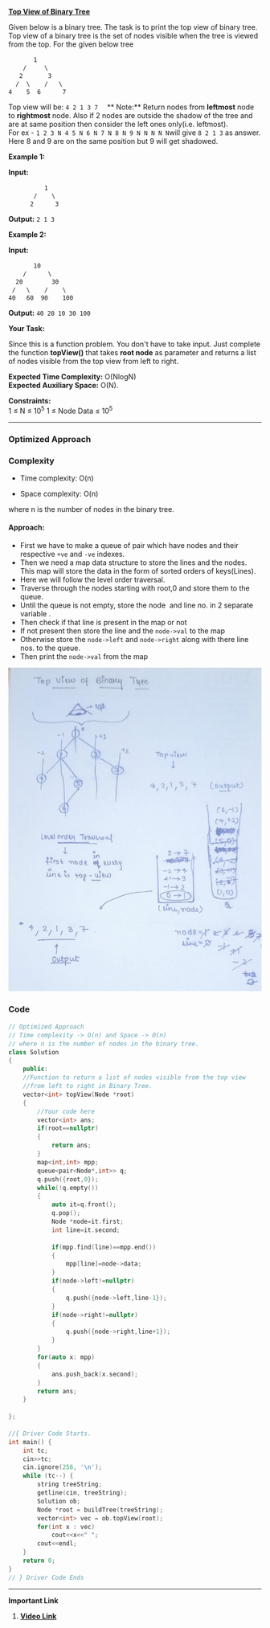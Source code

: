 
**[Top View of Binary Tree](https://www.geeksforgeeks.org/problems/top-view-of-binary-tree/1)**


Given below is a binary tree. The task is to print the top view of binary tree. Top view of a binary tree is the set of nodes visible when the tree is viewed from the top. For the given below tree

```
       1  
    /     \  
   2       3  
  /  \    /   \  
4    5  6      7
```

Top view will be: `4 2 1 3 7  `
**
Note:** Return nodes from **leftmost** node to **rightmost** node. Also if 2 nodes are outside the shadow of the tree and are at same position then consider the left ones only(i.e. leftmost).   
For ex - `1 2 3 N 4 5 N 6 N 7 N 8 N 9 N N N N N`will give `8 2 1 3` as answer. Here 8 and 9 are on the same position but 9 will get shadowed.


**Example 1:**

**Input:**
```
	      1
	   /    \
	  2      3
```

**Output:** `2 1 3`


**Example 2:**

**Input:**
```
       10
    /      \
  20        30
 /   \    /    \
40   60  90    100
```

**Output:** `40 20 10 30 100`

**Your Task:**  

Since this is a function problem. You don't have to take input. Just complete the function **topView()** that takes **root node** as parameter and returns a list of nodes visible from the top view from left to right.

**Expected Time Complexity:** O(NlogN)  
**Expected Auxiliary Space:** O(N).

**Constraints:**  
1 ≤ N ≤ 10<sup>5</sup>
1 ≤ Node Data ≤ 10<sup>5</sup>


***

### Optimized Approach

### Complexity

- Time complexity: O(n)
    
- Space complexity: O(n)
    
where n is the number of nodes in the binary tree.

#### Approach: 

- First we have to make a queue of pair which have nodes and their respective `+ve` and `-ve` indexes.
- Then we need a map data structure to store the lines and the nodes. This map will store the data in the form of sorted orders of keys(Lines).
- Here we will follow the level order traversal.
- Traverse through the nodes starting with root,0 and store them to the queue.
- Until the queue is not empty, store the node  and line no. in 2 separate variable .
- Then check if that line is present in the map or not
- If not present then store the line and the `node->val` to the map
- Otherwise store the `node->left` and `node->right` along with there line nos. to the queue.
- Then print the `node->val` from the map

![image](../Screenshots/Top_View_of_a_Binary_Tree.jpg)

### Code

```cpp
// Optimized Approach
// Time complexity -> O(n) and Space -> O(n)
// where n is the number of nodes in the binary tree.
class Solution
{
    public:
    //Function to return a list of nodes visible from the top view 
    //from left to right in Binary Tree.
    vector<int> topView(Node *root)
    {
        //Your code here
        vector<int> ans;
        if(root==nullptr)
        {
            return ans;
        }
        map<int,int> mpp;
        queue<pair<Node*,int>> q;
        q.push({root,0});
        while(!q.empty())
        {
            auto it=q.front();
            q.pop();
            Node *node=it.first;
            int line=it.second;
            
            if(mpp.find(line)==mpp.end())
            {
                mpp[line]=node->data;
            }
            if(node->left!=nullptr)
            {
                q.push({node->left,line-1});
            }
            if(node->right!=nullptr)
            {
                q.push({node->right,line+1});
            }
        }
        for(auto x: mpp)
        {
            ans.push_back(x.second);
        }
        return ans;
    }

};

//{ Driver Code Starts.
int main() {
    int tc;
    cin>>tc;
    cin.ignore(256, '\n');
    while (tc--) {
        string treeString;
        getline(cin, treeString);
        Solution ob;
        Node *root = buildTree(treeString);
        vector<int> vec = ob.topView(root);
        for(int x : vec)
            cout<<x<<" ";
        cout<<endl;
    }
    return 0;
}
// } Driver Code Ends
```


****

**Important Link**
1.  **[Video Link](https://youtu.be/Et9OCDNvJ78)**
